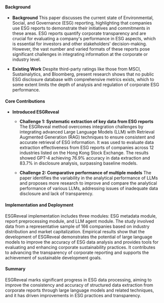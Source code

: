 #### Background
- **Background**
This paper discusses the current state of Environmental, Social, and Governance (ESG) reporting, highlighting that companies use ESG reports to demonstrate their initiatives and commitments in these areas. ESG reports quantify corporate transparency and are crucial for evaluating a company's performance in ESG aspects, which is essential for investors and other stakeholders' decision-making. However, the vast number and varied formats of these reports pose significant challenges in integrating information at the corporate or industry level.

- **Existing Work**
Despite third-party ratings like those from MSCI, Sustainalytics, and Bloomberg, present research shows that no public ESG disclosure database with comprehensive metrics exists, which to some extent limits the depth of analysis and regulation of corporate ESG performance.

#### Core Contributions
- **Introduced ESGReveal**
  - **Challenge 1: Systematic extraction of key data from ESG reports**
      The ESGReveal method overcomes integration challenges by integrating advanced Large Language Models (LLM) with Retrieval Augmented Generation (RAG) techniques to ensure consistent and accurate retrieval of ESG information. It was used to evaluate data extraction effectiveness from ESG reports of companies across 12 industries listed on the Hong Kong Stock Exchange. The results showed GPT-4 achieving 76.9% accuracy in data extraction and 83.7% in disclosure analysis, surpassing baseline models.

  - **Challenge 2: Comparative performance of multiple models**
      The paper identifies the variability in the analytical performance of LLMs and proposes more research to improve and compare the analytical performance of various LLMs, addressing issues of inadequate data disclosure and lack of transparency.

#### Implementation and Deployment
ESGReveal implementation includes three modules: ESG metadata module, report preprocessing module, and LLM agent module. The study involved data from a representative sample of 166 companies based on industry distribution and market capitalization. Empirical results show that the development of ESGReveal demonstrates the potential of large language models to improve the accuracy of ESG data analysis and provides tools for evaluating and enhancing corporate sustainability practices. It contributes to advancing the transparency of corporate reporting and supports the achievement of sustainable development goals.

#### Summary
ESGReveal marks significant progress in ESG data processing, aiming to improve the consistency and accuracy of structured data extraction from corporate reports through large language models and related techniques, and it has driven improvements in ESG practices and transparency.